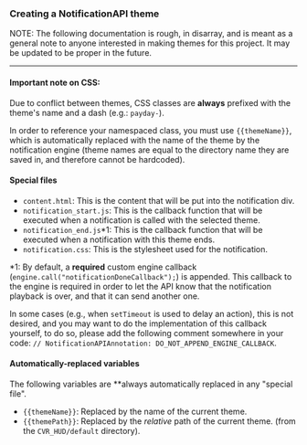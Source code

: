 ﻿### Creating a NotificationAPI theme

NOTE: The following documentation is rough, in disarray, and is meant as a general note to anyone interested in making themes for this project. It may be updated to be proper in the future.

---

#### Important note on CSS:
Due to conflict between themes, CSS classes are **always** prefixed with the theme's name and a dash (e.g.: `payday-`).

In order to reference your namespaced class, you must use `{{themeName}}`, which is automatically replaced with the name of the theme by the notification engine (theme names are equal to the directory name they are saved in, and therefore cannot be hardcoded).

#### Special files

- `content.html`: This is the content that will be put into the notification div.
- `notification_start.js`: This is the callback function that will be executed when a notification is called with the selected theme.
- `notification_end.js`*1: This is the callback function that will be executed when a notification with this theme ends.
- `notification.css`: This is the stylesheet used for the notification.

*1: By default, a **required** custom engine callback (`engine.call("notificationDoneCallback");`) is appended. This callback to the engine is required in order to let the API know that the notification playback is over, and that it can send another one.

In some cases (e.g., when `setTimeout` is used to delay an action), this is not desired, and you may want to do the implementation of this callback yourself, to do so, please add the following comment somewhere in your code: `// NotificationAPIAnnotation: DO_NOT_APPEND_ENGINE_CALLBACK`.

#### Automatically-replaced variables
The following variables are **always automatically replaced in any "special file".

 - `{{themeName}}`: Replaced by the name of the current theme.
 - `{{themePath}}`: Replaced by the *relative* path of the current theme. (from the `CVR_HUD/default` directory).